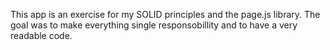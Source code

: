 This app is an exercise for my SOLID principles and the page.js library.
The goal was to make everything single responsobillity and to have a very readable code. 
